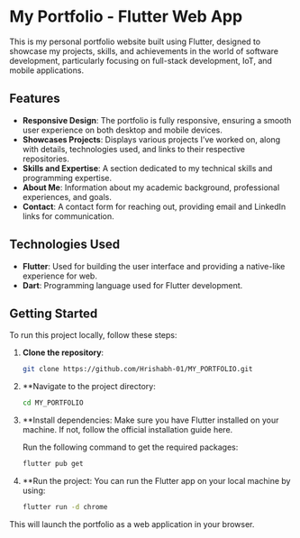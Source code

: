# My Portfolio - Flutter Web App

This is my personal portfolio website built using Flutter, designed to showcase my projects, skills, and achievements in the world of software development, particularly focusing on full-stack development, IoT, and mobile applications.

## Features

- **Responsive Design**: The portfolio is fully responsive, ensuring a smooth user experience on both desktop and mobile devices.
- **Showcases Projects**: Displays various projects I’ve worked on, along with details, technologies used, and links to their respective repositories.
- **Skills and Expertise**: A section dedicated to my technical skills and programming expertise.
- **About Me**: Information about my academic background, professional experiences, and goals.
- **Contact**: A contact form for reaching out, providing email and LinkedIn links for communication.

## Technologies Used

- **Flutter**: Used for building the user interface and providing a native-like experience for web.
- **Dart**: Programming language used for Flutter development.

## Getting Started

To run this project locally, follow these steps:

1. **Clone the repository**:
   ```bash
   git clone https://github.com/Hrishabh-01/MY_PORTFOLIO.git
2. **Navigate to the project directory:
   ```bash
   cd MY_PORTFOLIO

3. **Install dependencies: Make sure you have Flutter installed on your machine. If not, follow the official installation guide here.

   Run the following command to get the required packages:
   ```bash
   flutter pub get

4. **Run the project: You can run the Flutter app on your local machine by using:
   ```bash
   flutter run -d chrome

This will launch the portfolio as a web application in your browser.
